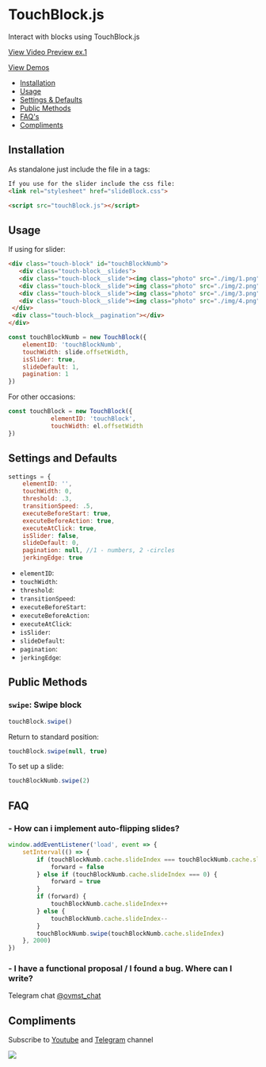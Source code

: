 # TouchBlock.js
Interact with blocks using TouchBlock.js

<a href="https://youtu.be/VVCVbbOt_YA" target="_blank">View Video Preview ex.1</a>

<a href="https://leobrn.github.io/TouchBlock//" target="_blank">View Demos</a>

* [Installation](#installation)
* [Usage](#usage)
* [Settings &amp; Defaults](#settings-and-defaults)
* [Public Methods](#public-methods)
* [FAQ's](#faq)
* [Compliments](#compliments)

## Installation

As standalone just include the file in a tags:

```html
If you use for the slider include the css file:
<link rel="stylesheet" href="slideBlock.css">

<script src="touchBlock.js"></script>
```

## Usage
If using for slider:
```html
<div class="touch-block" id="touchBlockNumb">
   <div class="touch-block__slides">
   <div class="touch-block__slide"><img class="photo" src="./img/1.png"></div>
   <div class="touch-block__slide"><img class="photo" src="./img/2.png"></div>
   <div class="touch-block__slide"><img class="photo" src="./img/3.png"></div>
   <div class="touch-block__slide"><img class="photo" src="./img/4.png"></div>
 </div>
 <div class="touch-block__pagination"></div>
</div>
```
```javascript
const touchBlockNumb = new TouchBlock({
    elementID: 'touchBlockNumb',
    touchWidth: slide.offsetWidth,
    isSlider: true,
    slideDefault: 1,
    pagination: 1
})
```
For other occasions:
```javascript
const touchBlock = new TouchBlock({
            elementID: 'touchBlock',
            touchWidth: el.offsetWidth
})
```
## Settings and Defaults

```javascript
settings = {
    elementID: '',
    touchWidth: 0,
    threshold: .3,
    transitionSpeed: .5,
    executeBeforeStart: true,
    executeBeforeAction: true,
    executeAtClick: true,
    isSlider: false,
    slideDefault: 0,
    pagination: null, //1 - numbers, 2 -circles
    jerkingEdge: true
```

* `elementID`: 
* `touchWidth`: 
* `threshold`: 
* `transitionSpeed`: 
* `executeBeforeStart`: 
* `executeBeforeAction`: 
* `executeAtClick`:
* `isSlider`: 
* `slideDefault`: 
* `pagination`:  
* `jerkingEdge`:  

## Public Methods

### `swipe`: Swipe block

```javascript
touchBlock.swipe()
```
Return to standard position:
```javascript
touchBlock.swipe(null, true)
```
To set up a slide:
```javascript
touchBlockNumb.swipe(2)
```

## FAQ

### - How can i implement auto-flipping slides?

```javascript
window.addEventListener('load', event => {
    setInterval(() => {
        if (touchBlockNumb.cache.slideIndex === touchBlockNumb.cache.slidesLength - 1) {
            forward = false
        } else if (touchBlockNumb.cache.slideIndex === 0) {
            forward = true
        }
        if (forward) {
            touchBlockNumb.cache.slideIndex++
        } else {
            touchBlockNumb.cache.slideIndex--
        }
        touchBlockNumb.swipe(touchBlockNumb.cache.slideIndex)
    }, 2000)
})
```

### - I have a functional proposal / I found a bug. Where can I write?

Telegram chat <a href="https://t.me/ovmst_chat" target="_blank">@ovmst_chat</a>

## Compliments

Subscribe to <a href="https://www.youtube.com/channel/UCkgcvGx_z49fiHJ_aiHAp3g?view_as=subscriber" target="_blank">Youtube</a> and <a href="https://t.me/ovmst" target="_blank">Telegram</a> channel

<a href="https://www.youtube.com/channel/UCkgcvGx_z49fiHJ_aiHAp3g?view_as=subscriber" target="_blank"><img src="https://i.ibb.co/sV96kqK/Subscribe.png"></a>
